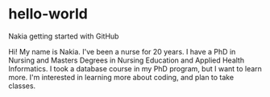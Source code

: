 # hello-world
Nakia getting started with GitHub


Hi! My name is Nakia. I've been a nurse for 20 years.
I have a PhD in Nursing and Masters Degrees in Nursing Education and Applied Health Informatics. 
I took a database course in my PhD program, but I want to learn more.
I'm interested in learning more about coding, and plan to take classes. 
